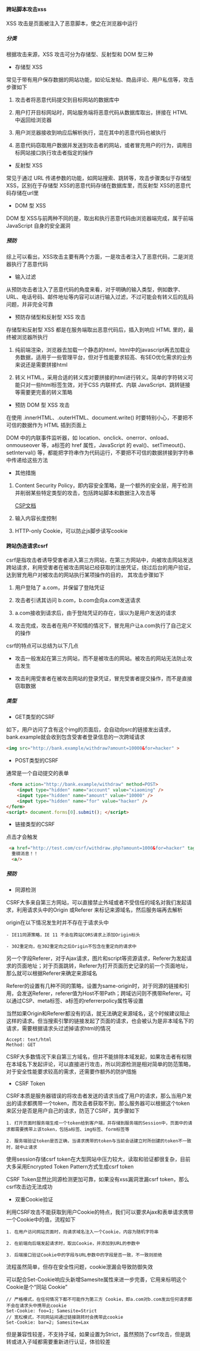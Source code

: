 #### 跨站脚本攻击xss

XSS 攻击是页面被注入了恶意脚本，使之在浏览器中运行

##### 分类

根据攻击来源，XSS 攻击可分为存储型、反射型和 DOM 型三种

- 存储型 XSS

常见于带有用户保存数据的网站功能，如论坛发帖、商品评论、用户私信等，攻击步骤如下

1. 攻击者将恶意代码提交到目标网站的数据库中

2. 用户打开目标网站时，网站服务端将恶意代码从数据库取出，拼接在 HTML 中返回给浏览器

3. 用户浏览器接收到响应后解析执行，混在其中的恶意代码也被执行

4. 恶意代码窃取用户数据并发送到攻击者的网站，或者冒充用户的行为，调用目标网站接口执行攻击者指定的操作

- 反射型 XSS

常见于通过 URL 传递参数的功能，如网站搜索、跳转等，攻击步骤类似于存储型 XSS，区别在于存储型 XSS的恶意代码存储在数据库里，而反射型 XSS的恶意代码存储在url里

- DOM 型 XSS

DOM 型 XSS与前两种不同的是，取出和执行恶意代码由浏览器端完成，属于前端 JavaScript 自身的安全漏洞

##### 预防

综上可以看出，XSS攻击主要有两个方面，一是攻击者注入了恶意代码，二是浏览器执行了恶意代码

- 输入过滤

从预防攻击者注入了恶意代码的角度来看，对于明确的输入类型，例如数字、URL、电话号码、邮件地址等内容可以进行输入过滤，不过可能会有转义后的乱码问题，并非完全可靠

- 预防存储型和反射型 XSS 攻击

存储型和反射型 XSS 都是在服务端取出恶意代码后，插入到响应 HTML 里的，最终被浏览器所执行

1. 纯前端渲染，浏览器去加载一个静态的html，html中的javascript再去加载业务数据，适用于一些管理平台，但对于性能要求较高、有SEO优化需求的业务来说还是需要拼接html

2. 转义 HTML，采用合适的转义库对要拼接的html进行转义。简单的字符转义可能只对一些html标签生效，对于CSS 内联样式、内联 JavaScript、跳转链接等需要更完善的转义策略

- 预防 DOM 型 XSS 攻击

在使用 .innerHTML、.outerHTML、document.write() 时要特别小心，不要把不可信的数据作为 HTML 插到页面上

DOM 中的内联事件监听器，如 location、onclick、onerror、onload、onmouseover 等，a标签的 href 属性，JavaScript 的 eval()、setTimeout()、setInterval() 等，都能把字符串作为代码运行，不要把不可信的数据拼接到字符串中传递给这些方法

-  其他措施

1. Content Security Policy，即内容安全策略，是一个额外的安全层，用于检测并削弱某些特定类型的攻击，包括跨站脚本和数据注入攻击等

    [CSP文档](https://developer.mozilla.org/zh-CN/docs/Web/HTTP/CSP)

2. 输入内容长度控制

3. HTTP-only Cookie，可以防止js脚步读写cookie

#### 跨站伪造请求csrf

csrf是指攻击者诱导受害者进入第三方网站，在第三方网站中，向被攻击网站发送跨站请求，利用受害者在被攻击网站已经获取的注册凭证，绕过后台的用户验证，达到冒充用户对被攻击的网站执行某项操作的目的， 其攻击步骤如下

1. 用户登陆了 a.com，并保留了登陆凭证

2. 攻击者引诱其访问 b.com，b.com会向a.com发送请求

3. a.com接收到请求后，由于登陆凭证的存在，误以为是用户发送的请求

4. 攻击完成，攻击者在用户不知情的情况下，冒充用户让a.com执行了自己定义的操作

csrf的特点可以总结为以下几点

- 攻击一般发起在第三方网站，而不是被攻击的网站。被攻击的网站无法防止攻击发生

- 攻击利用受害者在被攻击网站的登录凭证，冒充受害者提交操作，而不是直接窃取数据

##### 类型

- GET类型的CSRF

如下，用户访问了含有这个img的页面后，会自动向src的链接发出请求，bank.example就会收到包含受害者登录信息的一次跨域请求

```html
<img src="http://bank.example/withdraw?amount=10000&for=hacker" > 
```

- POST类型的CSRF

通常是一个自动提交的表单

```html
 <form action="http://bank.example/withdraw" method=POST>
    <input type="hidden" name="account" value="xiaoming" />
    <input type="hidden" name="amount" value="10000" />
    <input type="hidden" name="for" value="hacker" />
</form>
<script> document.forms[0].submit(); </script> 
```

- 链接类型的CSRF

点击才会触发

```html
 <a href="http://test.com/csrf/withdraw.php?amount=1000&for=hacker" taget="_blank">
  重磅消息！！
  <a/>
```

##### 预防

- 同源检测

CSRF大多来自第三方网站，可以直接禁止外域或者不受信任的域名对我们发起请求，利用请求头中的Origin 或Referer 来标记来源域名，然后服务端再去解析

origin在以下情况发生时并不存在于请求头中

    - IE11同源策略，IE 11 不会在跨站CORS请求上添加Origin标头

    - 302重定向，在302重定向之后Origin不包含在重定向的请求中

另一个字段Referer，对于Ajax请求，图片和script等资源请求，Referer为发起请求的页面地址；对于页面跳转，Referer为打开页面历史记录的前一个页面地址，那么就可以根据Referer来确定来源域名

Referer的设置有几种不同的策略，设置为same-origin时，对于同源的链接和引用，会发送Referer，referer值为Host不带Path；跨域访问则不携带Referer。可以通过CSP、meta标签、a标签的referrerpolicy属性等设置

当然如果Origin和Referer都没有的话，就无法确定来源域名，这个时候建议阻止这样的请求。但当搜索引擎的链接发起了页面的请求，也会被认为是非本域名下的请求，需要根据请求头过滤掉请求html的情况

```
Accept: text/html
Method: GET
```

CSRF大多数情况下来自第三方域名，但并不能排除本域发起，如果攻击者有权限在本域名下发起评论，可以直接进行攻击，所以同源检测是相对简单的防范策略，对于安全性能要求较高的需求，还需要作额外的防护措施

- CSRF Token

CSRF本质是服务器错误的将攻击者发送的请求当成了用户的请求，那么当用户发出的请求都携带一个token，而攻击者获取不到，那么服务器可以根据这个token来区分是否是用户自己的请求，防范了CSRF，其步骤如下

    1. 打开页面时服务端生成一个token给到客户端，并存储到服务端的Session中，页面中的请求都需要携带上该token，包括a标签、img标签、form标签等

    2. 服务端验证token是否正确，当请求携带的token与当前会话建立时所创建的token不一致时，就中止请求

使用session存储csrf token在大型网站中压力较大，读取和验证都很复杂，目前大多采用Encrypted Token Pattern方式生成csrf token

CSRF Token显然比同源检测更加可靠，如果没有xss漏洞泄漏csrf token，那么csrf攻击边无法成功

- 双重Cookie验证

利用CSRF攻击不能获取到用户Cookie的特点，我们可以要求Ajax和表单请求携带一个Cookie中的值，流程如下

    1. 在用户访问网站页面时，向请求域名注入一个Cookie，内容为随机字符串

    2. 在前端向后端发起请求时，取出Cookie，并添加到URL的参数中

    3. 后端接口验证Cookie中的字段与URL参数中的字段是否一致，不一致则拒绝

流程虽然简单，但存在安全性问题，cookie泄漏会导致防御失效

可以配合Set-Cookie响应头新增Samesite属性来进一步完善，它用来标明这个 Cookie是个“同站 Cookie”

```
// 严格模式，在任何情况下都不可能作为第三方 Cookie，即a.com对b.com发出任何请求都不会在请求头中携带此cookie
Set-Cookie: foo=1; Samesite=Strict
// 宽松模式，不同网站间通过链接跳转时会携带此cookie
Set-Cookie: bar=2; Samesite=Lax
```

但是兼容性较差，不支持子域，如果设置为Strict，虽然预防了csrf攻击，但是跳转或进入子域都需要重新进行认证，体验较差